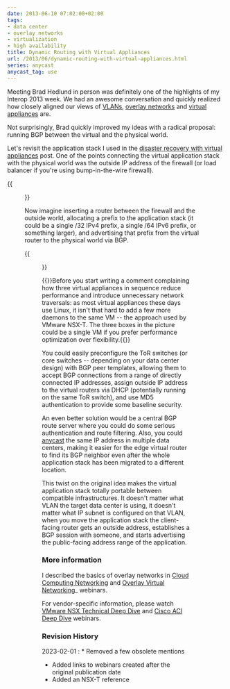 ```yaml
---
date: 2013-06-10 07:02:00+02:00
tags:
- data center
- overlay networks
- virtualization
- high availability
title: Dynamic Routing with Virtual Appliances
url: /2013/06/dynamic-routing-with-virtual-appliances.html
series: anycast
anycast_tag: use
---
```

Meeting Brad Hedlund in person was definitely one of the highlights of my Interop 2013 week. We had an awesome conversation and quickly realized how closely aligned our views of [VLANs](https://blog.ipspace.net/2013/04/vlans-are-wrong-abstraction-for-virtual.html), [overlay networks](https://blog.ipspace.net/2011/12/decouple-virtual-networking-from.html) and [virtual appliances](https://blog.ipspace.net/2013/05/simplify-your-disaster-recovery-with.html) are.

Not surprisingly, Brad quickly improved my ideas with a radical proposal: running BGP between the virtual and the physical world.
<!--more-->
Let's revisit the application stack I used in the [disaster recovery with virtual appliances](https://blog.ipspace.net/2013/05/simplify-your-disaster-recovery-with.html) post. One of the points connecting the virtual application stack with the physical world was the outside IP address of the firewall (or load balancer if you're using bump-in-the-wire firewall).

{{<figure src="/2013/06/s1600-VA_Interaction_Points.png" caption="Virtual appliance interaction points">}}

Now imagine inserting a router between the firewall and the outside world, allocating a prefix to the application stack (it could be a single /32 IPv4 prefix, a single /64 IPv6 prefix, or something larger), and advertising that prefix from the virtual router to the physical world via BGP.

{{<figure src="/2013/06/s1600-VA_External_BGP.png" caption="Virtual appliance running BGP with the adjacent switch">}}

{{<note info>}}Before you start writing a comment complaining how three virtual appliances in sequence reduce performance and introduce unnecessary network traversals: as most virtual appliances these days use Linux, it isn't that hard to add a few more daemons to the same VM -- the approach used by VMware NSX-T. The three boxes in the picture could be a single VM if you prefer performance optimization over flexibility.{{</note>}}

You could easily preconfigure the ToR switches (or core switches -- depending on your data center design) with BGP peer templates, allowing them to accept BGP connections from a range of directly connected IP addresses, assign outside IP address to the virtual routers via DHCP (potentially running on the same ToR switch), and use MD5 authentication to provide some baseline security.

An even better solution would be a central BGP route server where you could do some serious authentication and route filtering. Also, you could [anycast](../../series/anycast.html) the same IP address in multiple data centers, making it easier for the edge virtual router to find its BGP neighbor even after the whole application stack has been migrated to a different location.

This twist on the original idea makes the virtual application stack totally portable between compatible infrastructures. It doesn't matter what VLAN the target data center is using, it doesn't matter what IP subnet is configured on that VLAN, when you move the application stack the client-facing router gets an outside address, establishes a BGP session with someone, and starts advertising the public-facing address range of the application.

### More information

I described the basics of overlay networks in [Cloud Computing Networking](http://www.ipspace.net/Cloud_Computing_Networking) and [Overlay Virtual Networking](https://www.ipspace.net/Overlay_Virtual_Networking)_ webinars.

For vendor-specific information, please watch [VMware NSX Technical Deep Dive](https://www.ipspace.net/VMware_NSX_Technical_Deep_Dive) and [Cisco ACI Deep Dive](https://www.ipspace.net/Cisco_ACI_Deep_Dive) webinars.

### Revision History

2023-02-01
: * Removed a few obsolete mentions
  * Added links to webinars created after the original publication date
  * Added an NSX-T reference
